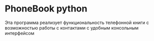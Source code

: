 # PhoneBook python
Эта программа реализует функциональность телефонной книги с возможностью работы с контактами с удобным консольным интерфейсом
